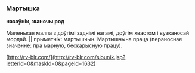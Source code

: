 ### Мартышка
**назоўнік, жаночы род**

Маленькая малпа з доўгімі заднімі нагамі, доўгім хвастом і вузканосай мордай. || прыметнік: мартышчын. Мартышчына праца (пераноснае значэнне: пра марную, бескарысную працу).

<a rel="author">[http://rv-blr.com/](http://rv-blr.com/slounik.jsp?letterId=0&maskId=0&pageId=1632)</a>
